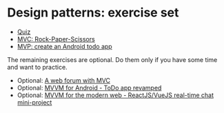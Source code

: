 # Design patterns: exercise set

- [Quiz](QUIZ.md)
- [MVC: Rock-Paper-Scissors](exercises/mvc-rockpaperscissors/)
- [MVP: create an Android todo app](exercises/mvp/)

The remaining exercises are optional. Do them only if you have some time and want to practice.

- Optional: [A web forum with MVC](exercises/mvc-forum/) 
- Optional: [MVVM for Android - ToDo app revamped](exercises/mvvm-todo/)
- Optional: [MVVM for the modern web - ReactJS/VueJS real-time chat mini-project](exercises/mvvm-chat/)

